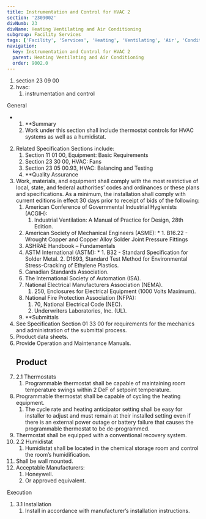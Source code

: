 ```yaml
---
title: Instrumentation and Control for HVAC 2
section: '2309002'
divNumb: 23
divName: Heating Ventilating and Air Conditioning
subgroup: Facility Services
tags: ['Facility', 'Services', 'Heating', 'Ventilating', 'Air', 'Conditioning', 'Instrumentation', 'Control', 'for', 'HVAC']
navigation:
  key: Instrumentation and Control for HVAC 2
  parent: Heating Ventilating and Air Conditioning
  order: 9002.0
---
```


   1. section 23 09 00
   1. hvac:
      1. instrumentation and control

General

* 
	1. **Summary
   1. Work under this section shall include thermostat controls for HVAC systems as well as a humidistat.
2. Related Specification Sections include:
	1. Section 11 01 00, Equipment: Basic Requirements
	2. Section 23 30 00, HVAC: Fans
	3. Section 23 05 00.93, HVAC: Balancing and Testing
	4. **Quality Assurance
3. Work, materials, and equipment shall comply with the most restrictive of local, state, and federal authorities’ codes and ordinances or these plans and specifications. As a minimum, the installation shall comply with current editions in effect 30 days prior to receipt of bids of the following:
	1. American Conference of Governmental Industrial Hygienists (ACGIH):
		1. Industrial Ventilation: A Manual of Practice for Design, 28th Edition.
	2. American Society of Mechanical Engineers (ASME):
		* 
			1. B16.22 - Wrought Copper and Copper Alloy Solder Joint Pressure Fittings
	3. ASHRAE Handbook – Fundamentals
	4. ASTM International (ASTM):
		* 
			1. B32 - Standard Specification for Solder Metal.
			2. D1693, Standard Test Method for Environmental Stress-Cracking of Ethylene Plastics.
	5. Canadian Standards Association.
	6. The International Society of Automation (ISA).
	7.  National Electrical Manufacturers Association (NEMA).
		1. 250, Enclosures for Electrical Equipment (1000 Volts Maximum).
	8. National Fire Protection Association (NFPA):
		1. 70, National Electrical Code (NEC).
		2. Underwriters Laboratories, Inc. (UL).
	9. **Submittals
4. See Specification Section 01 33 00 for requirements for the mechanics and administration of the submittal process.
5. Product data sheets.
6. Provide Operation and Maintenance Manuals.
   ## Product
1. 2.1 Thermostats
   1. Programmable thermostat shall be capable of maintaining room temperature swings within 2 DeF of setpoint temperature. 
2. Programmable thermostat shall be capable of cycling the heating equipment. 
	1. The cycle rate and heating anticipator setting shall be easy for installer to adjust and must remain at their installed setting even if there is an external power outage or battery failure that causes the programmable thermostat to be de-programmed.
3. Thermostat shall be equipped with a conventional recovery system.
1. 2.2 Humidistat
   1. Humidistat shall be located in the chemical storage room and control the room’s humidification.
2. Shall be wall mounted.
3. Acceptable Manufacturers:
	1. Honeywell.
	2. Or approved equivalent.

Execution
1. 3.1 Installation
   1. Install in accordance with manufacturer’s installation instructions. 

